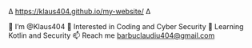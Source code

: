  Δ https://klaus404.github.io/my-website/ Δ

  👋 I’m @Klaus404
  👀 Interested in Coding and Cyber Security
  🌱 Learning Kotlin and Security
  📫 Reach me barbuclaudiu404@gmail.com


<!---
Klaus404/Klaus404 is a ✨ special ✨ repository because its `README.md` (this file) appears on your GitHub profile.
You can click the Preview link to take a look at your changes.
--->
